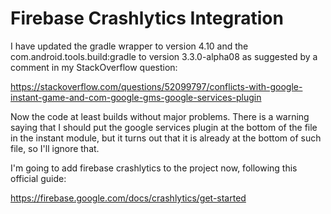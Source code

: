 # Firebase Crashlytics Integration

I have updated the gradle wrapper to version 4.10 and the com.android.tools.build:gradle to version 3.3.0-alpha08
as suggested by a comment in my StackOverflow question:

https://stackoverflow.com/questions/52099797/conflicts-with-google-instant-game-and-com-google-gms-google-services-plugin

Now the code at least builds without major problems. There is a warning saying that I should put the google services
plugin at the bottom of the file in the instant module, but it turns out that it is already at the bottom of such file,
so I'll ignore that.

I'm going to add firebase crashlytics to the project now, following this official guide:

https://firebase.google.com/docs/crashlytics/get-started

